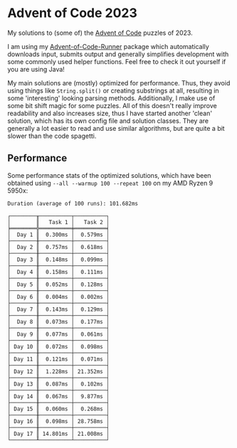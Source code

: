 # Advent of Code 2023

My solutions to (some of) the [Advent of Code](https://adventofcode.com) puzzles of 2023.

I am using my [Advent-of-Code-Runner](https://github.com/Rc-Cookie/advent-of-code-runner) package
which automatically downloads input, submits output and generally simplifies development with some
commonly used helper functions. Feel free to check it out yourself if you are using Java!

My main solutions are (mostly) optimized for performance.
Thus, they avoid using things like `String.split()` or creating substrings at all, resulting in some 'interesting' looking parsing methods.
Additionally, I make use of some bit shift magic for some puzzles.
All of this doesn't really improve readability and also increases size, thus I have started another 'clean' solution, which has its own config file and solution classes.
They are generally a lot easier to read and use similar algorithms, but are quite a bit slower than the code spagetti.

## Performance

Some performance stats of the optimized solutions, which have been obtained using `--all --warmup 100 --repeat 100` on my AMD Ryzen 9 5950x:

```
Duration (average of 100 runs): 101.682ms

┌────────╥──────────┬──────────┐
│        ║   Task 1 │   Task 2 │
╞════════╬══════════╪══════════╡
│  Day 1 ║  0.300ms │  0.579ms │
├────────╫──────────┼──────────┤
│  Day 2 ║  0.757ms │  0.618ms │
├────────╫──────────┼──────────┤
│  Day 3 ║  0.148ms │  0.099ms │
├────────╫──────────┼──────────┤
│  Day 4 ║  0.158ms │  0.111ms │
├────────╫──────────┼──────────┤
│  Day 5 ║  0.052ms │  0.128ms │
├────────╫──────────┼──────────┤
│  Day 6 ║  0.004ms │  0.002ms │
├────────╫──────────┼──────────┤
│  Day 7 ║  0.143ms │  0.129ms │
├────────╫──────────┼──────────┤
│  Day 8 ║  0.073ms │  0.177ms │
├────────╫──────────┼──────────┤
│  Day 9 ║  0.077ms │  0.061ms │
├────────╫──────────┼──────────┤
│ Day 10 ║  0.072ms │  0.098ms │
├────────╫──────────┼──────────┤
│ Day 11 ║  0.121ms │  0.071ms │
├────────╫──────────┼──────────┤
│ Day 12 ║  1.228ms │ 21.352ms │
├────────╫──────────┼──────────┤
│ Day 13 ║  0.087ms │  0.102ms │
├────────╫──────────┼──────────┤
│ Day 14 ║  0.067ms │  9.877ms │
├────────╫──────────┼──────────┤
│ Day 15 ║  0.060ms │  0.268ms │
├────────╫──────────┼──────────┤
│ Day 16 ║  0.098ms │ 28.758ms │
├────────╫──────────┼──────────┤
│ Day 17 ║ 14.801ms │ 21.008ms │
└────────╨──────────┴──────────┘
```
